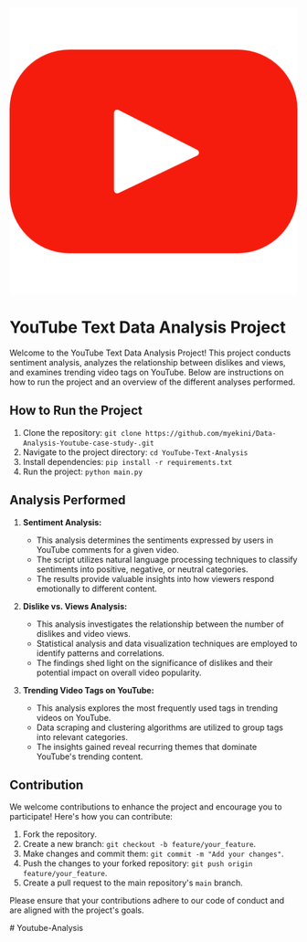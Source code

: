 <img src="youtube.png"  align="center">
<h1> YouTube Text Data Analysis Project </h1>

Welcome to the YouTube Text Data Analysis Project! This project conducts sentiment analysis, analyzes the relationship between dislikes and views, and examines trending video tags on YouTube. Below are instructions on how to run the project and an overview of the different analyses performed.

## How to Run the Project

1. Clone the repository: `git clone https://github.com/myekini/Data-Analysis-Youtube-case-study-.git`
2. Navigate to the project directory: `cd YouTube-Text-Analysis`
3. Install dependencies: `pip install -r requirements.txt`
4. Run the project: `python main.py`

## Analysis Performed

1. **Sentiment Analysis:**
   - This analysis determines the sentiments expressed by users in YouTube comments for a given video.
   - The script utilizes natural language processing techniques to classify sentiments into positive, negative, or neutral categories.
   - The results provide valuable insights into how viewers respond emotionally to different content.

2. **Dislike vs. Views Analysis:**
   - This analysis investigates the relationship between the number of dislikes and video views.
   - Statistical analysis and data visualization techniques are employed to identify patterns and correlations.
   - The findings shed light on the significance of dislikes and their potential impact on overall video popularity.

3. **Trending Video Tags on YouTube:**
   - This analysis explores the most frequently used tags in trending videos on YouTube.
   - Data scraping and clustering algorithms are utilized to group tags into relevant categories.
   - The insights gained reveal recurring themes that dominate YouTube's trending content.

## Contribution

We welcome contributions to enhance the project and encourage you to participate! Here's how you can contribute:

1. Fork the repository.
2. Create a new branch: `git checkout -b feature/your_feature`.
3. Make changes and commit them: `git commit -m "Add your changes"`.
4. Push the changes to your forked repository: `git push origin feature/your_feature`.
5. Create a pull request to the main repository's `main` branch.

Please ensure that your contributions adhere to our code of conduct and are aligned with the project's goals.


#   Y o u t u b e - A n a l y s i s 
 
 